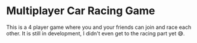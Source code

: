 # Multiplayer Car Racing Game
This is a 4 player game where you and your friends can join and race each other. It is still in development, I didn't even get to the racing part yet 😅.
